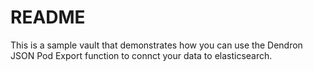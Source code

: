 # README

This is a sample vault that demonstrates how you can use the Dendron JSON Pod Export function to connct your data to elasticsearch. 